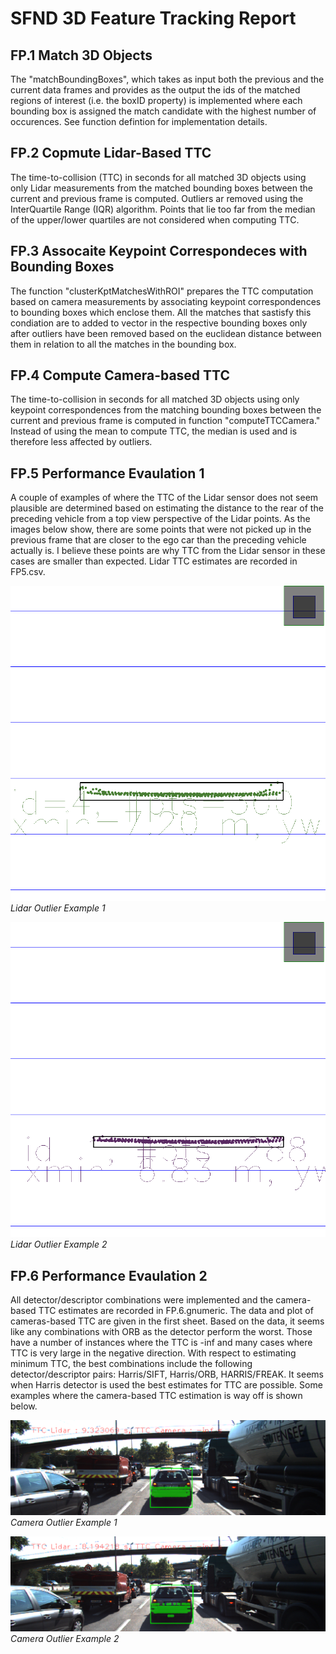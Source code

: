 # SFND 3D Feature Tracking Report

## FP.1 Match 3D Objects

The "matchBoundingBoxes", which takes as input both the previous and the current data frames and provides as the output the ids of the matched regions of interest (i.e. the boxID property) is implemented where each bounding box is assigned the match candidate with the highest number of occurences. See function defintion for implementation details. 

## FP.2 Copmute Lidar-Based TTC

The time-to-collision (TTC) in seconds for all matched 3D objects using only Lidar measurements from the matched bounding boxes between the current and previous frame is computed. Outliers ar removed using the InterQuartile Range (IQR) algorithm. Points that lie too far from the median of the upper/lower quartiles are not considered when computing TTC.

## FP.3 Assocaite Keypoint Correspondeces with Bounding Boxes

The function "clusterKptMatchesWithROI" prepares the TTC computation based on camera measurements by associating keypoint correspondences to bounding boxes which enclose them. All the matches that sastisfy this condiation are to added to vector in the respective bounding boxes only after outliers have been removed based on the euclidean distance between them in relation to all the matches in the bounding box.


## FP.4 Compute Camera-based TTC

The time-to-collision in seconds for all matched 3D objects using only keypoint correspondences from the matching bounding boxes between the current and previous frame is computed in function "computeTTCCamera." Instead of using the mean to compute TTC, the median is used and is therefore less affected by outliers. 

## FP.5 Performance Evaulation 1

A couple of examples of where the TTC of the Lidar sensor does not seem plausible are determined based on estimating the distance to the rear of the preceding vehicle from a top view perspective of the Lidar points. As the images below show, there are some points that were not picked up in the previous frame that are closer to the ego car than the preceding vehicle actually is. I believe these points are why TTC from the Lidar sensor in these cases are smaller than expected. Lidar TTC estimates are recorded in FP5.csv.

![Lidar Outlier Example 1](lidar_outlier_01.png)
*Lidar Outlier Example 1*

![Lidar Outlier Example 2](lidar_outlier_02.png)
*Lidar Outlier Example 2*

## FP.6 Performance Evaulation 2

All detector/descriptor combinations were implemented and the camera-based TTC estimates are recorded in FP.6.gnumeric. The data and plot of cameras-based TTC are given in the first sheet. Based on the data, it seems like any combinations with ORB as the detector perform the worst. Those have a number of instances where the TTC is -inf and many cases where TTC is very large in the negative direction. With respect to estimating minimum TTC, the best combinations include the following detector/descriptor pairs: Harris/SIFT, Harris/ORB, HARRIS/FREAK. It seems when Harris detector is used the best estimates for TTC are possible. Some examples where the camera-based TTC estimation is way off is shown below.

![Camera Outlier Example 1](camera_outlier_01.png)
*Camera Outlier Example 1*

![Camera Outlier Example 2](camera_outlier_02.png)
*Camera Outlier Example 2*
